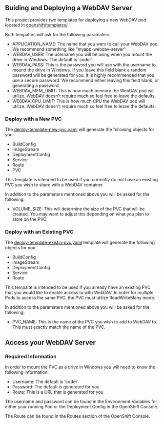 ## Buiding and Deploying a WebDAV Server

This project provides two templates for deploying a new WebDAV pod located in [openshift/templates/](openshift/templates/).

Both tempaltes will ask for the following paramaters:

- APPLICATION_NAME: The name that you want to call your WebDAV pod.  We recommend something like "myapp-webdav-server"
- WEBDAV_USER: The username you will be using when you mount the drive in Windows.  The default is 'coder'.
- WEBDAV_PASS: This is the password you will use with the username to mound the drive in Windows.  If you leave this field blank a random password will be generated for you.  It is highly recommended that you use a secure password.  We recommend either leaving this field blank, or generating a password.
- WEBDAV_MEM_LIMIT: This is how much memory the WebDAV pod will utilize.  WebDAV doesn't require much so feel free to leave the defaults.
- WEBDAV_CPU_LIMIT: This is how much CPU the WebDAV pod will utilize.  WebDAV doesn't require much so feel free to leave the defaults.

### Deploy with a New PVC

The [deploy-template-new-pvc.yaml](openshift/templates/deploy-template-new-pvc.yaml) will generate the following objects for you:

- BuildConfig
- ImageStream
- DeploymentConfig
- Service
- Route
- PVC

This template is intended to be used if you currently do not have an existing PVC you wish to share with a WebDAV container.

In addition to the paramaters mentioned above you will be asked for the following:

- VOLUME_SIZE: This will determine the size of the PVC that will be created.  You may want to adjust this depending on what you plan to store on the PVC.

### Deploy with an Existing PVC

The [deploy-template-existin-pvc.yaml](openshift/templates/deploy-template-existing-pvc.yaml) template will generate the following objects for you:

- BuildConfig
- ImageStream
- DeploymentConfig
- Service
- Route

This tempalte is intended to be used if you already have an existing PVC that you would like to enable access to with WebDAV.  In order for multiple Pods to access the same PVC, the PVC must utilize ReadWriteMany mode.

In addition to the paramaters mentioned above you will be asked for the following:

- PVC_NAME: This is the name of the PVC you wish to add to WebDAV to.  This must exactly match the name of the PVC.

## Access your WebDAV Server

### Required Information

In order to mount the PVC as a drive in Windows you will need to know the following information:

- Username: The default is 'coder'
- Password: The default is generated for you
- Route: This is a URL that is generated for you

The username and password can be found in the Environment Variables for either your running Pod or the Deployment Config in the OpenShift Console.

The Route can be found in the Routes section of the OpenShift Console.